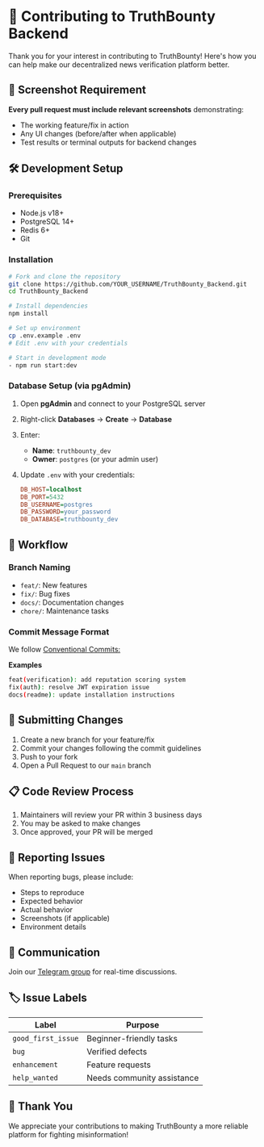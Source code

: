 # 👥 Contributing to TruthBounty Backend

Thank you for your interest in contributing to TruthBounty! Here's how you can help make our decentralized news verification platform better.

## 📸 Screenshot Requirement

**Every pull request must include relevant screenshots** demonstrating:

- The working feature/fix in action
- Any UI changes (before/after when applicable)
- Test results or terminal outputs for backend changes

## 🛠️ Development Setup

### Prerequisites

- Node.js v18+
- PostgreSQL 14+
- Redis 6+
- Git

### Installation

```bash
# Fork and clone the repository
git clone https://github.com/YOUR_USERNAME/TruthBounty_Backend.git
cd TruthBounty_Backend

# Install dependencies
npm install

# Set up environment
cp .env.example .env
# Edit .env with your credentials

# Start in development mode
- npm run start:dev
```

### Database Setup (via pgAdmin)  

1. Open **pgAdmin** and connect to your PostgreSQL server  
2. Right-click **Databases** → **Create** → **Database**  
3. Enter:  
   - **Name**: `truthbounty_dev`  
   - **Owner**: `postgres` (or your admin user)  
4. Update `.env` with your credentials:  

   ```ini
   DB_HOST=localhost
   DB_PORT=5432
   DB_USERNAME=postgres
   DB_PASSWORD=your_password
   DB_DATABASE=truthbounty_dev
   ```

## 🔧 Workflow

### Branch Naming

- `feat/`: New features
- `fix/`: Bug fixes
- `docs/`: Documentation changes
- `chore/`: Maintenance tasks

### Commit Message Format

We follow [Conventional Commits:](https://www.conventionalcommits.org/en/v1.0.0/)

**Examples**

```bash
feat(verification): add reputation scoring system
fix(auth): resolve JWT expiration issue
docs(readme): update installation instructions
```

## 🚀 Submitting Changes

1. Create a new branch for your feature/fix
2. Commit your changes following the commit guidelines
3. Push to your fork
4. Open a Pull Request to our `main` branch

## 📋 Code Review Process

1. Maintainers will review your PR within 3 business days
2. You may be asked to make changes
3. Once approved, your PR will be merged

## 🐛 Reporting Issues

When reporting bugs, please include:

- Steps to reproduce
- Expected behavior
- Actual behavior
- Screenshots (if applicable)
- Environment details

## 💬 Communication

Join our [Telegram group](https://t.me/+c0_1mfaZyUw2Y2Zk) for real-time discussions.

## 🏷️ Issue Labels

| Label | Purpose |  
|------------|---------|  
| `good_first_issue` | Beginner-friendly tasks |  
| `bug` | Verified defects |  
| `enhancement` | Feature requests |  
| `help_wanted` | Needs community assistance |  

## 🙏 Thank You

We appreciate your contributions to making TruthBounty a more reliable platform for fighting misinformation!
